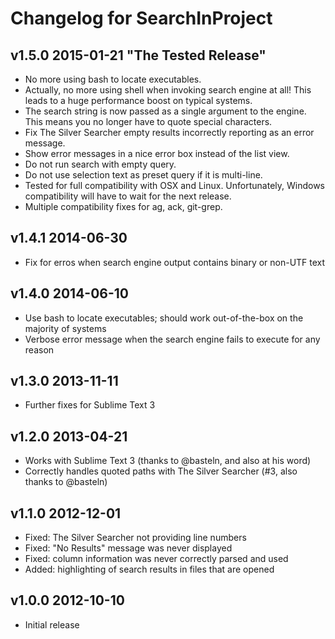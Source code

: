 # Changelog for SearchInProject

## v1.5.0 2015-01-21 "The Tested Release"

* No more using bash to locate executables.
* Actually, no more using shell when invoking search engine at all! This leads to a huge performance boost on typical systems.
* The search string is now passed as a single argument to the engine. This means you no longer have to quote special characters.
* Fix The Silver Searcher empty results incorrectly reporting as an error message.
* Show error messages in a nice error box instead of the list view.
* Do not run search with empty query.
* Do not use selection text as preset query if it is multi-line.
* Tested for full compatibility with OSX and Linux. Unfortunately, Windows compatibility will have to wait for the next release.
* Multiple compatibility fixes for ag, ack, git-grep.

## v1.4.1 2014-06-30

* Fix for erros when search engine output contains binary or non-UTF text

## v1.4.0 2014-06-10

* Use bash to locate executables; should work out-of-the-box on the majority of systems
* Verbose error message when the search engine fails to execute for any reason

## v1.3.0 2013-11-11

* Further fixes for Sublime Text 3

## v1.2.0 2013-04-21

* Works with Sublime Text 3 (thanks to @basteln, and also at his word)
* Correctly handles quoted  paths with The Silver Searcher (#3, also thanks to @basteln)

## v1.1.0 2012-12-01

* Fixed: The Silver Searcher not providing line numbers
* Fixed: "No Results" message was never displayed
* Fixed: column information was never correctly parsed and used
* Added: highlighting of search results in files that are opened

## v1.0.0 2012-10-10

* Initial release

